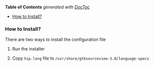 <!-- START doctoc generated TOC please keep comment here to allow auto update -->
<!-- DON'T EDIT THIS SECTION, INSTEAD RE-RUN doctoc TO UPDATE -->
**Table of Contents**  *generated with [DocToc](https://github.com/thlorenz/doctoc)*

- [How to Install?](#how-to-install)

<!-- END doctoc generated TOC please keep comment here to allow auto update -->

### How to Install? ###
There are two ways to install the configuration file

1. Run the installer

2. Copy ```hip.lang``` file to ```/usr/share/gtksourceview-3.0/language-specs```
